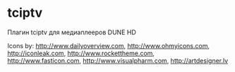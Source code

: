 tciptv
======
Плагин tciptv для медиаплееров DUNE HD


Icons by: http://www.dailyoverview.com, http://www.ohmyicons.com, http://iconleak.com, http://www.rockettheme.com, http://www.fasticon.com,  http://www.visualpharm.com, http://artdesigner.lv
